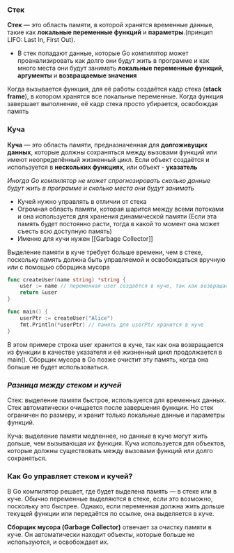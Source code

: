 ### Стек

**Стек** — это область памяти, в которой хранятся временные данные, такие как **локальные переменные функций** и **параметры**.(принцип LIFO: Last In, First Out).

- В стек попадают данные, которые Go компилятор может проанализировать как долго они будут жить в программе и как много места они будут занимать **локальные переменные функций**, **аргументы** и **возвращаемые значения**

Когда вызывается функция, для её работы создаётся кадр стека (**stack frame**), в котором хранятся все локальные переменные. Когда функция завершает выполнение, её кадр стека просто убирается, освобождая память
### Куча

**Куча** — это область памяти, предназначенная для **долгоживущих данных**, которые должны сохраняться между вызовами функций или имеют неопределённый жизненный цикл. Если объект создаётся и используется в **нескольких функциях**, или объект - **указатель**

*Иногда Go компилятор не может спрогнозировать сколько данные будут жить в программе и сколько места они будут занимать*
- Кучей нужно управлять в отличии от стека
- Огромная область памяти, которая шарится между всеми потоками и она используется для хранения динамической памяти (Если эта память будет постоянно расти, тогда в какой то момент она может съесть всю доступную память)
- Именно для кучи нужен [[Garbage Collector]]

Выделение памяти в куче требует больше времени, чем в стеке, поскольку память должна быть управляемой и освобождаться вручную или с помощью сборщика мусора

```go
func createUser(name string) *string {
    user := name // переменная user создаётся в куче, так как возвращается из функции в качестве указателя. Т.е переменная должна существовать вне функции
    return &user
}

func main() {
    userPtr := createUser("Alice")
    fmt.Println(*userPtr) // память для userPtr хранится в куче
}
```

В этом примере строка user хранится в куче, так как она возвращается из функции в качестве указателя и её жизненный цикл продолжается в main(). Сборщик мусора в Go позже очистит эту память, когда она больше не будет использоваться.

### *Разница между стеком и кучей*

Стек: выделение памяти быстрое, используется для временных данных. Стек автоматически очищается после завершения функции. Но стек ограничен по размеру, и хранит только локальные данные и параметры функций.

Куча: выделение памяти медленнее, но данные в куче могут жить дольше, чем вызывающая их функция. Куча используется для объектов, которые должны существовать между вызовами функций или долго сохраняться.

### Как Go управляет стеком и кучей?

В Go компилятор решает, где будет выделена память — в стеке или в куче. Обычно переменные выделяются в стеке, если это возможно, поскольку это быстрее. Однако, если переменная должна жить дольше текущей функции или передаётся по ссылке, она выделяется в куче.

**Сборщик мусора (Garbage Collector)** отвечает за очистку памяти в куче. Он автоматически находит объекты, которые больше не используются, и освобождает их.